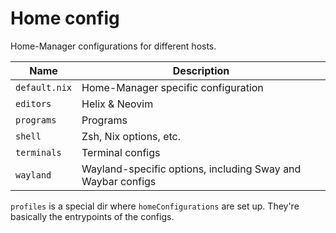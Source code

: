 # Home config

Home-Manager configurations for different hosts.

| Name          | Description                                                 |
| ------------- | ----------------------------------------------------------- |
| `default.nix` | Home-Manager specific configuration                         |
| `editors`     | Helix & Neovim                                              |
| `programs`    | Programs                                                    |
| `shell`       | Zsh, Nix options, etc.                                      |
| `terminals`   | Terminal configs                                            |
| `wayland`     | Wayland-specific options, including Sway and Waybar configs |

`profiles` is a special dir where `homeConfigurations` are set up. They're
basically the entrypoints of the configs.
